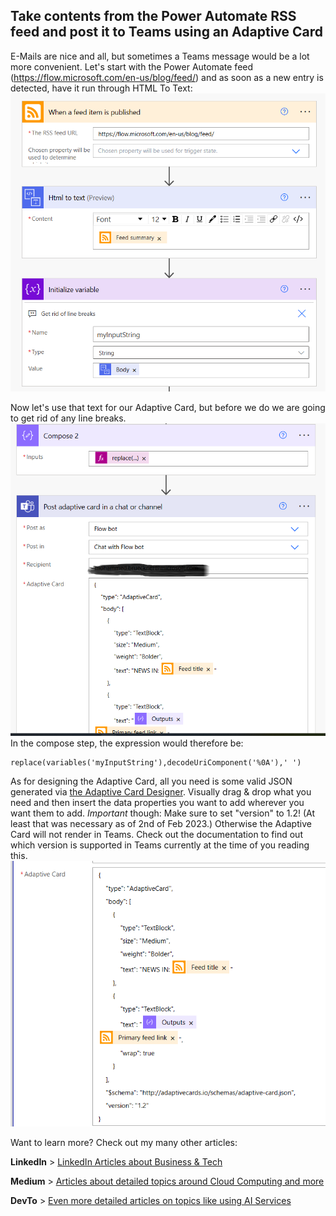 ## Take contents from the Power Automate RSS feed and post it to Teams using an Adaptive Card 

E-Mails are nice and all, but sometimes a Teams message would be a lot more convenient.
Let's start with the Power Automate feed (https://flow.microsoft.com/en-us/blog/feed/) and as soon as a new entry is detected, have it run through HTML To Text:
![HTML to Text will help with the special characters not getting in the way!](/images/12.png)

Now let's use that text for our Adaptive Card, but before we do we are going to get rid of any line breaks.
![Composing content for a new Adaptive Card](/images/13.png)
In the compose step, the expression would therefore be:

``` 
replace(variables('myInputString'),decodeUriComponent('%0A'),' ')
```

As for designing the Adaptive Card, all you need is some valid JSON generated via [the Adaptive Card Designer](https://www.adaptivecards.io/designer/). Visually drag & drop what you need and then insert the data properties you want to add wherever you want them to add.
*Important* though: Make sure to set "version" to 1.2! (At least that was necessary as of 2nd of Feb 2023.)
Otherwise the Adaptive Card will not render in Teams. Check out the documentation to find out which version is supported in Teams currently at the time of you reading this.
![Composing content for a new Adaptive Card](/images/14.png)


Want to learn more? Check out my many other articles:

**LinkedIn** > [LinkedIn Articles about Business & Tech](https://www.linkedin.com/today/author/mbrueckner)

**Medium** > [Articles about detailed topics around Cloud Computing and more](https://medium.com/@mohammedbrueckner)

**DevTo** > [Even more detailed articles on topics like using AI Services](https://dev.to/mrbrue)